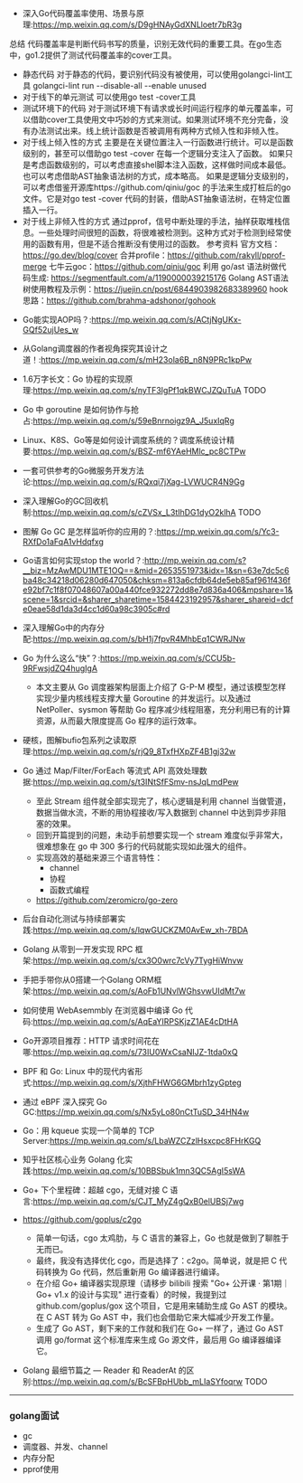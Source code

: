 + 深入Go代码覆盖率使用、场景与原理:<https://mp.weixin.qq.com/s/D9gHNAyGdXNLloetr7bR3g>

总结
代码覆盖率是判断代码书写的质量，识别无效代码的重要工具。在go生态中，go1.2提供了测试代码覆盖率的cover工具。
* 静态代码
对于静态的代码，要识别代码没有被使用，可以使用golangci-lint工具
golangci-lint run --disable-all --enable unused
* 对于线下的单元测试
可以使用go test -cover工具
* 测试环境下的代码
对于测试环境下有请求或长时间运行程序的单元覆盖率，可以借助cover工具使用文中巧妙的方式来测试。如果测试环境不充分完备，没有办法测试出来。线上统计函数是否被调用有两种方式倾入性和非倾入性。
* 对于线上倾入性的方式
主要是在关键位置注入一行函数进行统计。可以是函数级别的，甚至可以借助go test -cover 在每一个逻辑分支注入了函数。
如果只是考虑函数级别的，可以考虑直接shel脚本注入函数，这样做时间成本最低。也可以考虑借助AST抽象语法树的方式，成本略高。
如果是逻辑分支级别的，可以考虑借鉴开源库https://github.com/qiniu/goc 的手法来生成打桩后的go文件。它是对go test -cover 代码的封装，借助AST抽象语法树，在特定位置插入一行。
* 对于线上非倾入性的方式
通过pprof，信号中断处理的手法，抽样获取堆栈信息。一些处理时间很短的函数，将很难被检测到。这种方式对于检测到经常使用的函数有用，但是不适合推断没有使用过的函数。
参考资料
官方文档：https://go.dev/blog/cover
合并profile：https://github.com/rakyll/pprof-merge
七牛云goc：https://github.com/qiniu/goc
利用 go/ast 语法树做代码生成: https://segmentfault.com/a/1190000039215176
Golang AST语法树使用教程及示例：https://juejin.cn/post/6844903982683389960
hook思路：https://github.com/brahma-adshonor/gohook


+ Go能实现AOP吗？:<https://mp.weixin.qq.com/s/ACtjNgUKx-GQf52ujUes_w>
+ 从Golang调度器的作者视角探究其设计之道！:<https://mp.weixin.qq.com/s/mH23ola6B_n8N9PRc1kpPw>
+ 1.6万字长文：Go 协程的实现原理:<https://mp.weixin.qq.com/s/nyTF3IgPf1qkBWCJZQuTuA> TODO
+ Go 中 goroutine 是如何协作与抢占:<https://mp.weixin.qq.com/s/59eBnrnoigz9A_J5uxIqRg>
+ Linux、K8S、Go等是如何设计调度系统的？调度系统设计精要:<https://mp.weixin.qq.com/s/BSZ-mf6YAeHMlc_pc8CTPw>
+ 一套可供参考的Go微服务开发方法论:<https://mp.weixin.qq.com/s/RQxqi7jXag-LVWUCR4N9Gg>
+ 深入理解Go的GC回收机制:<https://mp.weixin.qq.com/s/cZVSx_L3tIhDG1dyO2klhA> TODO
+ 图解 Go GC 是怎样监听你的应用的？:<https://mp.weixin.qq.com/s/Yc3-RXfDo1aFqA1vHdqfxg>
+ Go语言如何实现stop the world？:<http://mp.weixin.qq.com/s?__biz=MzAwMDU1MTE1OQ==&mid=2653551973&idx=1&sn=63e7dc5c6ba48c34218d06280d647050&chksm=813a6cfdb64de5eb85af961f436fe92bf7c1f8f07048607a00a440fce932272dd8e7d836a406&mpshare=1&scene=1&srcid=&sharer_sharetime=1584423192957&sharer_shareid=dcfe0eae58d1da3d4cc1d60a98c3905c#rd>
+ 深入理解Go中的内存分配:<https://mp.weixin.qq.com/s/bH1j7fpvR4MhbEq1CWRJNw>
+ Go 为什么这么“快”？:<https://mp.weixin.qq.com/s/CCU5b-9RFwsjdZQ4hugIgA>
    - 本文主要从 Go 调度器架构层面上介绍了 G-P-M 模型，通过该模型怎样实现少量内核线程支撑大量 Goroutine 的并发运行。以及通过 NetPoller、sysmon 等帮助 Go 程序减少线程阻塞，充分利用已有的计算资源，从而最大限度提高 Go 程序的运行效率。


+ 硬核，图解bufio包系列之读取原理:<https://mp.weixin.qq.com/s/rjQ9_8TxfHXpZF4B1gj32w>
+ Go 通过 Map/Filter/ForEach 等流式 API 高效处理数据:<https://mp.weixin.qq.com/s/t3INtSfFSmv-nsJqLmdPew>
    - 至此 Stream 组件就全部实现完了，核心逻辑是利用 channel 当做管道，数据当做水流，不断的用协程接收/写入数据到 channel 中达到异步非阻塞的效果。
    - 回到开篇提到的问题，未动手前想要实现一个 stream 难度似乎非常大，很难想象在 go 中 300 多行的代码就能实现如此强大的组件。
    - 实现高效的基础来源三个语言特性：
        - channel   
        - 协程
        - 函数式编程
    - https://github.com/zeromicro/go-zero

+ 后台自动化测试与持续部署实践:<https://mp.weixin.qq.com/s/lqwGUCKZM0AvEw_xh-7BDA>
+ Golang 从零到一开发实现 RPC 框架:<https://mp.weixin.qq.com/s/cx3O0wrc7cVy7TygHiWnvw>
+ 手把手带你从0搭建一个Golang ORM框架:<https://mp.weixin.qq.com/s/AoFb1UNvlWGhsvwUIdMt7w>
+ 如何使用 WebAsemmbly 在浏览器中编译 Go 代码:<https://mp.weixin.qq.com/s/AqEaYIRPSKjzZ1AE4cDtHA>
+ Go开源项目推荐：HTTP 请求时间花在哪:<https://mp.weixin.qq.com/s/73IU0WxCsaNIJZ-1tda0xQ>

+ BPF 和 Go: Linux 中的现代内省形式:<https://mp.weixin.qq.com/s/XjthFHWG6GMbrh1zyGpteg>
+ 通过 eBPF 深入探究 Go GC:<https://mp.weixin.qq.com/s/Nx5yLo80nCtTuSD_34HN4w>

+ Go：用 kqueue 实现一个简单的 TCP Server:<https://mp.weixin.qq.com/s/LbaWZCZzlHsxcpc8FHrKGQ>
+ 知乎社区核心业务 Golang 化实践:<https://mp.weixin.qq.com/s/10BBSbuk1mn3QC5AgI5sWA>

+ Go+ 下个里程碑：超越 cgo，无缝对接 C 语言:<https://mp.weixin.qq.com/s/CJT_MyZ4gQxB0elUBSj7wg>
+ https://github.com/goplus/c2go
    - 简单一句话，cgo 太鸡肋，与 C 语言的兼容上，Go 也就是做到了聊胜于无而已。
    - 最终，我没有选择优化 cgo，而是选择了：c2go。简单说，就是把 C 代码转换为 Go 代码，然后重新用 Go 编译器进行编译。
    - 在介绍 Go+ 编译器实现原理（请移步 bilibili 搜索 "Go+ 公开课 · 第1期｜Go+ v1.x 的设计与实现" 进行查看）的时候，我提到过 github.com/goplus/gox 这个项目，它是用来辅助生成 Go AST 的模块。在 C AST 转为 Go AST 中，我们也会借助它来大幅减少开发工作量。
    - 生成了 Go AST，剩下来的工作就和我们在 Go+ 一样了，通过 Go AST 调用 go/format 这个标准库来生成 Go 源文件，最后用 Go 编译器编译它。

+ Golang 最细节篇之 — Reader 和 ReaderAt 的区别:<https://mp.weixin.qq.com/s/BcSFBpHUbb_mLIaSYfoqrw> TODO

---

### golang面试
+ gc
+ 调度器、并发、channel
+ 内存分配
+ pprof使用